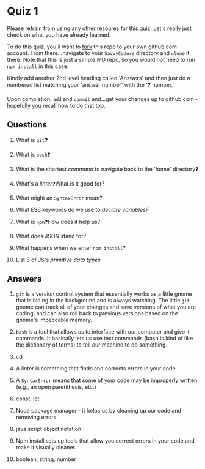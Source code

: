 # Quiz 1

Please refrain from using any other resoures for this quiz. Let's really just check on what you have already learned.

To do this quiz, you'll want to [fork](https://help.github.com/en/github/getting-started-with-github/fork-a-repo) this repo to your own github.com account. From there...navigate to your `SavvyCoders` directory and `clone` it there. Note that this is just a simple MD repo, so you would not need to run `npm install` in this case.

Kindly add another 2nd level heading called 'Answers' and then just do a numbered list matching your 'answer number' with the '❓ number.'

Upon completion, `add` and `commit` and...get your changes up to github.com - hopefully you recall how to do that too.

## Questions

1. What is `git`❓

2. What is `bash`❓

3. What is the shortest _command_ to navigate back to the 'home' directory❓

4. What's a *linter*❓What is it good for?

5. What might an `SyntaxError` mean?

6. What ES6 keywords do we use to _declare variables?_

7. What is `npm`❓How does it help us?

8. What does JSON stand for?

9. What happens when we enter `npm install`?

10. List 3 of JS's _primitive data types._

## Answers

1. `git` is a version control system that essentially works as a little gnome that is hiding in the background and is always watching. The little `git` gnome can track all of your changes and save versions of what you are coding, and can also roll back to previous versions based on the gnome's impeccable memory.

2. `bash` is a tool that allows us to interface with our computer and give it commands. It basically lets us use text commands (bash is kind of like the dictionary of terms) to tell our machine to do something.

3. cd

4. A linter is something that finds and corrects errors in your code.

5. A `SyntaxError` means that some of your code may be improperly written (e.g., an open parenthesis, etc.)

6. const, let

7. Node package manager - it helps us by cleaning up our code and removing errors.

8. java script object notation

9. Npm install sets up tools that allow you correct errors in your code and make it visually cleaner.

10. boolean, string, number
